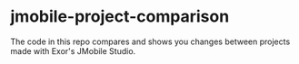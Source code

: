 # jmobile-project-comparison
The code in this repo compares and shows you changes between projects made with Exor's JMobile Studio.
